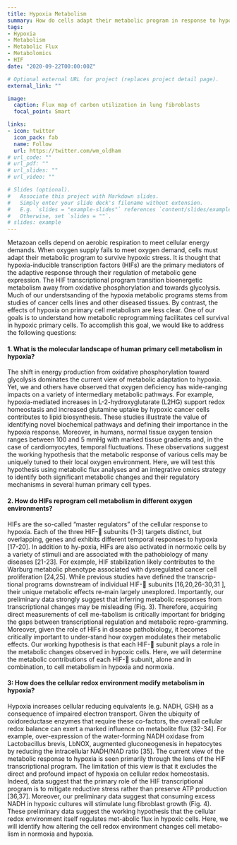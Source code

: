 ```yaml
---
title: Hypoxia Metabolism
summary: How do cells adapt their metabolic program in response to hypoxic stress?
tags:
- Hypoxia
- Metabolism
- Metabolic Flux
- Metabolomics
- HIF
date: "2020-09-22T00:00:00Z"

# Optional external URL for project (replaces project detail page).
external_link: ""

image:
  caption: Flux map of carbon utilization in lung fibroblasts
  focal_point: Smart

links:
- icon: twitter
  icon_pack: fab
  name: Follow
  url: https://twitter.com/wm_oldham
# url_code: ""
# url_pdf: ""
# url_slides: ""
# url_video: ""

# Slides (optional).
#   Associate this project with Markdown slides.
#   Simply enter your slide deck's filename without extension.
#   E.g. `slides = "example-slides"` references `content/slides/example-slides.md`.
#   Otherwise, set `slides = ""`.
# slides: example
---
```


Metazoan cells depend on aerobic respiration to meet cellular energy demands. When oxygen supply fails to meet oxygen demand, cells must adapt their metabolic program to survive hypoxic stress. It is thought that hypoxia-inducible transcription factors (HIFs) are the primary mediators of the adaptive response through their regulation of metabolic gene expression. The HIF transcriptional program transition bioenergetic metabolism away from oxidative phosphorylation and towards glycolysis. Much of our understsanding of the hypoxia metabolic programs stems from studies of cancer cells lines and other diseased tissues. By contrast, the effects of hypoxia on primary cell metabolism are less clear. One of our goals is to understand how metabolic reprogramming facilitates cell survival in hypoxic primary cells. To accomplish this goal, we would like to address the following questions:

#### 1. What is the molecular landscape of human primary cell metabolism in hypoxia? 

The shift in energy production from oxidative phosphorylation toward glycolysis dominates the current view of metabolic adaptation to hypoxia. Yet, we and others have observed that oxygen deficiency has wide-ranging impacts on a variety of intermediary metabolic pathways. For example, hypoxia-mediated increases in L-2-hydroxyglutarate (L2HG) support redox homeostasis and increased glutamine uptake by hypoxic cancer cells contributes to lipid biosynthesis. These studies illustrate the value of identifying novel biochemical pathways and defining their importance in the hypoxia response. Moreover, in humans, normal tissue oxygen tension ranges between 100 and 5 mmHg with marked tissue gradients and, in the case of cardiomyocytes, temporal fluctuations. These observations suggest the working hypothesis that the metabolic response of various cells may be uniquely tuned to their local oxygen environment. Here, we will test this hypothesis using metabolic flux analyses and an integrative omics strategy to identify both significant metabolic changes and their regulatory mechanisms in several human primary cell types. 

#### 2. How do HIFs reprogram cell metabolism in different oxygen environments? 

HIFs are the so-called “master regulators” of the cellular response to hypoxia. Each of the three HIF- subunits (1-3) targets distinct, but overlapping, genes and exhibits different temporal responses to hypoxia [17-20]. In addition to hy-poxia, HIFs are also activated in normoxic cells by a variety of stimuli and are associated with the pathobiology of many diseases [21-23]. For example, HIF stabilization likely contributes to the Warburg metabolic phenotype associated with dysregulated cancer cell proliferation [24,25]. While previous studies have defined the transcrip-tional programs downstream of individual HIF- subunits [16,20,26-30,31 ], their unique metabolic effects re-main largely unexplored. Importantly, our preliminary data strongly suggest that inferring metabolic responses from transcriptional changes may be misleading (Fig. 3). Therefore, acquiring direct measurements of cell me-tabolism is critically important for bridging the gaps between transcriptional regulation and metabolic repro-gramming. Moreover, given the role of HIFs in disease pathobiology, it becomes critically important to under-stand how oxygen modulates their metabolic effects. Our working hypothesis is that each HIF- subunit plays a role in the metabolic changes observed in hypoxic cells. Here, we will determine the metabolic contributions of each HIF- subunit, alone and in combination, to cell metabolism in hypoxia and normoxia.

#### 3: How does the cellular redox environment modify metabolism in hypoxia? 

Hypoxia increases cellular reducing equivalents (e.g. NADH, GSH) as a consequence of impaired electron transport. Given the ubiquity of oxidoreductase enzymes that require these co-factors, the overall cellular redox balance can exert a marked influence on metabolite flux [32-34]. For example, over-expression of the water-forming NADH oxidase from Lactobacillus brevis, LbNOX, augmented gluconeogenesis in hepatocytes by reducing the intracellular NADH/NAD ratio [35]. The current view of the metabolic response to hypoxia is seen primarily through the lens of the HIF transcriptional program. The limitation of this view is that it excludes the direct and profound impact of hypoxia on cellular redox homeostasis. Indeed, data suggest that the primary role of the HIF transcriptional program is to mitigate reductive stress rather than preserve ATP production [36,37]. Moreover, our preliminary data suggest that consuming excess NADH in hypoxic cultures will stimulate lung fibroblast growth (Fig. 4). These preliminary data suggest the working hypothesis that the cellular redox environment itself regulates met-abolic flux in hypoxic cells. Here, we will identify how altering the cell redox environment changes cell metabo-lism in normoxia and hypoxia. 


